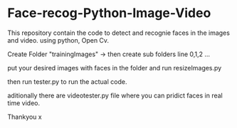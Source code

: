# Face-recog-Python-Image-Video
This repository contain the code to detect and recognie faces in the images and video. using python, Open Cv.

Create Folder "trainingImages" -> then create sub folders line 0,1,2 ...  


put your desired images with faces in the folder and run resizeImages.py


then run tester.py to run the actual code.

aditionally there are videotester.py file where you can pridict faces in real time video.



Thankyou x